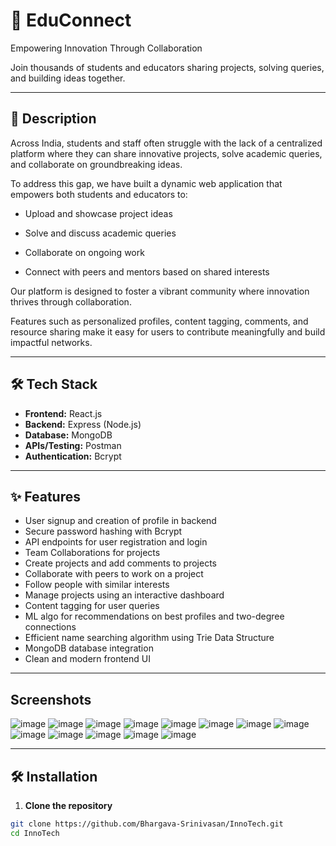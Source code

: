 # 🚀 EduConnect

Empowering Innovation Through Collaboration

Join thousands of students and educators sharing projects, solving queries, and building ideas together.

---

## 📖 Description

Across India, students and staff often struggle with the lack of a centralized platform where they can share innovative projects, solve academic queries, and collaborate on groundbreaking ideas.

To address this gap, we have built a dynamic web application that empowers both students and educators to:

 - Upload and showcase project ideas

 - Solve and discuss academic queries

 - Collaborate on ongoing work

 - Connect with peers and mentors based on shared interests

Our platform is designed to foster a vibrant community where innovation thrives through collaboration.

Features such as personalized profiles, content tagging, comments, and resource sharing make it easy for users to contribute meaningfully and build impactful networks.

---

## 🛠️ Tech Stack

- **Frontend:** React.js
- **Backend:**  Express (Node.js)
- **Database:** MongoDB
- **APIs/Testing:** Postman
- **Authentication:** Bcrypt

---


## ✨ Features

- User signup and creation of profile in backend
- Secure password hashing with Bcrypt
- API endpoints for user registration and login
- Team Collaborations for projects
- Create projects and add comments to projects
- Collaborate with peers to work on a project
- Follow people with similar interests
- Manage projects using an interactive dashboard
- Content tagging for user queries
- ML algo for recommendations on best profiles and two-degree connections
- Efficient name searching algorithm using Trie Data Structure
- MongoDB database integration
- Clean and modern frontend UI

---

## Screenshots

![image](https://github.com/user-attachments/assets/2e73d957-c6e4-4708-89fd-b329b44669f4)
![image](https://github.com/user-attachments/assets/239bc547-b68c-4add-9219-02966ee1be4a)
![image](https://github.com/user-attachments/assets/c50e4b29-3785-4ad3-9b95-ab6ba1d6c42f)
![image](https://github.com/user-attachments/assets/51244593-1540-4813-8d0a-5bc9c81d7f87)
![image](https://github.com/user-attachments/assets/5bb7d32c-b42c-470b-8e5c-6b2ea85b5177)
![image](https://github.com/user-attachments/assets/916887c5-d2f9-4c3f-ab8d-94bebc869c9e)
![image](https://github.com/user-attachments/assets/e4cc8cd9-d3e4-4ffa-9cd5-c766201282f6)
![image](https://github.com/user-attachments/assets/e047582f-4ea6-4bdb-94c8-bd8046136c91)
![image](https://github.com/user-attachments/assets/d1e4821c-2b9b-4027-b7a0-b37047c645ff)
![image](https://github.com/user-attachments/assets/08d8aa5e-7d10-4f5e-99b2-fe6a307e795d)
![image](https://github.com/user-attachments/assets/54cfd7f5-a15b-4e6f-9273-bf5402f1ea57)
![image](https://github.com/user-attachments/assets/4299a904-40f3-49fa-ac6a-5588d4392e0e)
![image](https://github.com/user-attachments/assets/5da0340a-8404-4fbf-9f43-f6118fca046f)



---

## 🛠️ Installation

1. **Clone the repository**

```bash
git clone https://github.com/Bhargava-Srinivasan/InnoTech.git
cd InnoTech
